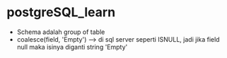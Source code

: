 # postgreSQL_learn

- Schema adalah group of table
- coalesce(field, 'Empty') --> di sql server seperti ISNULL, jadi jika field null maka isinya diganti string 'Empty'
